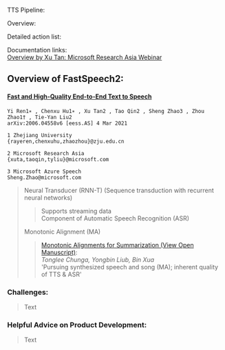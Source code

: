 TTS Pipeline:



Overview:

Detailed action list:


Documentation links:  
[Overview by Xu Tan: Microsoft Research Asia Webinar](https://www.youtube.com/watch?v=MA8PCvmr8B0)



## Overview of FastSpeech2:
#### [Fast and High-Quality End-to-End Text to Speech](https://arxiv.org/pdf/2006.04558.pdf)
    Yi Ren1∗ , Chenxu Hu1∗ , Xu Tan2 , Tao Qin2 , Sheng Zhao3 , Zhou Zhao1† , Tie-Yan Liu2
    arXiv:2006.04558v6 [eess.AS] 4 Mar 2021

    1 Zhejiang University
    {rayeren,chenxuhu,zhaozhou}@zju.edu.cn

    2 Microsoft Research Asia
    {xuta,taoqin,tyliu}@microsoft.com

    3 Microsoft Azure Speech
    Sheng.Zhao@microsoft.com

> Neural Transducer (RNN-T) (Sequence transduction with recurrent neural networks)
>> Supports streaming data  
> Component of Automatic Speech Recognition (ASR) 
> 
> Monotonic Alignment (MA) 
>  
>> [Monotonic Alignments for Summarization (View Open Manuscript)](https://bit.ly/3FsKjJI):  
> *Tonglee Chunga, Yongbin Liub, Bin Xua*  
> 'Pursuing synthesized speech and song (MA); inherent quality of TTS & ASR'

### Challenges:
> Text

### Helpful Advice on Product Development:
> Text